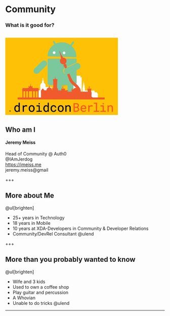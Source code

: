 # Community
### What is it good for?
![conflogo](assets/image/conflogo.png)
---
## Who am I
#### Jeremy Meiss
Head of Community @ Auth0<br />
<i class="fa fa-twitter"></i> @IAmJerdog<br />
<i class="fab fa-chrome"></i>https://jmeiss.me<br />
<i class="far fa-envelope"></i>jeremy.meiss@gmail

+++
## More about Me
@ul[brighten]
- 25+ years in Technology
- 18 years in Mobile
- 10 years at XDA-Developers in Community & Developer Relations
- Community/DevRel Consultant
@ulend

+++
## More than you probably wanted to know
@ul[brighten]
- Wife and 3 kids
- Used to own a coffee shop
- Play guitar and percussion
- A Whovian
- Unable to do tricks
@ulend
---
